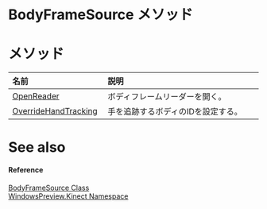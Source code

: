 BodyFrameSource メソッド  
=======================  

<span id="publicmethodsSection"></span>

メソッド
=======  

<table>
<colgroup>
<col width="30%" />
<col width="60%" />
</colgroup>
<thead>
<tr class="header">
<th align="left">名前</th>
<th align="left">説明</th>
</tr>
</thead>
<tbody>
<tr class="odd">
<td align="left"><a href="BodyFrameSource_Class/Methods/OpenReader_Method.md">OpenReader</a></td>
<td align="left">ボディフレームリーダーを開く。</td>
</tr>
<tr class="even">
<td align="left"><a href="BodyFrameSource_Class/Methods/OverrideHandTracking_Method.md">OverrideHandTracking</a></td>
<td align="left">手を追跡するボディのIDを設定する。</td>
</tr>
</tbody>
</table>

<span id="ID4EI"></span>

See also  
========  

<span id="ID4EK"></span>
#### Reference  

[BodyFrameSource Class](../BodyFrameSource_Class.md)  
 [WindowsPreview.Kinect Namespace](../../Kinect.md)  



<!--Please do not edit the data in the comment block below.-->
<!--
TOCTitle : BodyFrameSource Methods
RLTitle : BodyFrameSource Methods
KeywordK : BodyFrameSource class, methods
KeywordA : Methods.T:WindowsPreview.Kinect.BodyFrameSource
AssetID : Methods.T:WindowsPreview.Kinect.BodyFrameSource
Locale : en-us
CommunityContent : 1
TargetOS : Windows
TopicType : kbSyntax
DocSet : K4Wv2
ProjType : K4Wv2Proj
Technology : Kinect for Windows
Product : Kinect for Windows SDK v2
productversion : 20
-->
